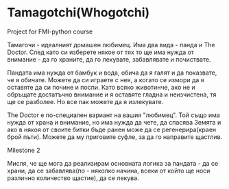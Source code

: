 Tamagotchi(Whogotchi)
==========

Project for FMI-python course

  Тамагочи - идеалният домашен любимец. 
Има два вида - панда и The Doctor. След като си изберете някое от тях то ще има нужда от внимание - да 
го храните, да го лекувате, забавлявате и почиствате. 
  
  Пандата има нужда от бамбук и вода, обича да я галят и да показвате, че я обичате. Можете да си играете с нея,
а когато се измори да я оставяте да си почине и поспи. Като всяко животинче, ако не и обръщате достатъчно внимание и 
я оставяте гладна и неизчистена, тя ще се разболее. Но все пак можете да я излекувате.
  
  The Doctor е по-специален вариант на вашия "любимец". Той също има нужда от храна и внимание, но има нужда да чете,
да спасява Земята и ако в някоя от своите битки бъде ранен може да се регенерира(краен брой пъти). Можете да му приговите суфле, за да го направите щастлив. 


Milestone 2

  Мисля, че ще мога да реализирам основната логика за пандата - да се храни, да се забавлява(по - няколко начина, всеки от който ще носи различно количество щастие), да се лекува. 
  
